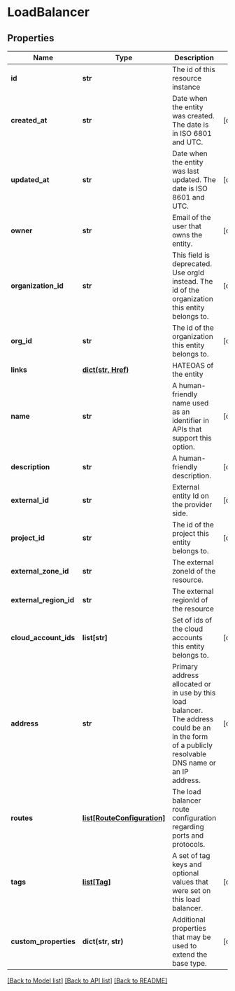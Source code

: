 # LoadBalancer

## Properties
Name | Type | Description | Notes
------------ | ------------- | ------------- | -------------
**id** | **str** | The id of this resource instance | 
**created_at** | **str** | Date when the entity was created. The date is in ISO 6801 and UTC. | [optional] 
**updated_at** | **str** | Date when the entity was last updated. The date is ISO 8601 and UTC. | [optional] 
**owner** | **str** | Email of the user that owns the entity. | [optional] 
**organization_id** | **str** | This field is deprecated. Use orgId instead. The id of the organization this entity belongs to. | [optional] 
**org_id** | **str** | The id of the organization this entity belongs to. | [optional] 
**links** | [**dict(str, Href)**](Href.md) | HATEOAS of the entity | 
**name** | **str** | A human-friendly name used as an identifier in APIs that support this option. | [optional] 
**description** | **str** | A human-friendly description. | [optional] 
**external_id** | **str** | External entity Id on the provider side. | [optional] 
**project_id** | **str** | The id of the project this entity belongs to. | [optional] 
**external_zone_id** | **str** | The external zoneId of the resource. | 
**external_region_id** | **str** | The external regionId of the resource | 
**cloud_account_ids** | **list[str]** | Set of ids of the cloud accounts this entity belongs to. | [optional] 
**address** | **str** | Primary address allocated or in use by this load balancer. The address could be an in the form of a publicly resolvable DNS name or an IP address.  | [optional] 
**routes** | [**list[RouteConfiguration]**](RouteConfiguration.md) | The load balancer route configuration regarding ports and protocols. | 
**tags** | [**list[Tag]**](Tag.md) | A set of tag keys and optional values that were set on this load balancer. | [optional] 
**custom_properties** | **dict(str, str)** | Additional properties that may be used to extend the base type. | [optional] 

[[Back to Model list]](../README.md#documentation-for-models) [[Back to API list]](../README.md#documentation-for-api-endpoints) [[Back to README]](../README.md)

